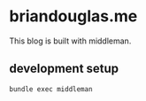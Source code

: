 # briandouglas.me
This blog is built with middleman.

## development setup

```
bundle exec middleman
```
